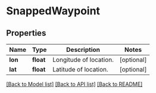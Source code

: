 # SnappedWaypoint

## Properties
Name | Type | Description | Notes
------------ | ------------- | ------------- | -------------
**lon** | **float** | Longitude of location. | [optional] 
**lat** | **float** | Latitude of location. | [optional] 

[[Back to Model list]](../README.md#documentation-for-models) [[Back to API list]](../README.md#documentation-for-api-endpoints) [[Back to README]](../README.md)

